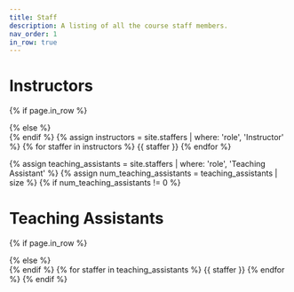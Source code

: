```yaml
---
title: Staff
description: A listing of all the course staff members.
nav_order: 1
in_row: true
---
```



# Instructors
{% if page.in_row %}
<div class="staff-row">
{% else %}
<div>
{% endif %}
{% assign instructors = site.staffers | where: 'role', 'Instructor' %}
{% for staffer in instructors %}
{{ staffer }}
{% endfor %}
</div>


{% assign teaching_assistants = site.staffers | where: 'role', 'Teaching Assistant' %}
{% assign num_teaching_assistants = teaching_assistants | size %}
{% if num_teaching_assistants != 0 %}

# Teaching Assistants
{% if page.in_row %}
<div class="staff-row">
{% else %}
<div>
{% endif %}
{% for staffer in teaching_assistants %}
{{ staffer }}
{% endfor %}
{% endif %}
</div>